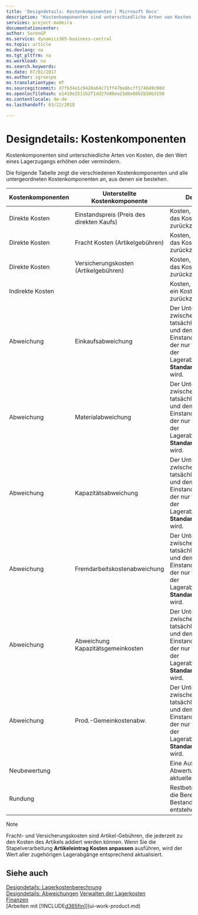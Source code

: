 ```yaml
---
title: 'Designdetails: Kostenkomponenten | Microsoft Docs'
description: "Kostenkomponenten sind unterschiedliche Arten von Kosten, die den Wert eines Lagerzugangs erhöhen oder vermindern."
services: project-madeira
documentationcenter: 
author: SorenGP
ms.service: dynamics365-business-central
ms.topic: article
ms.devlang: na
ms.tgt_pltfrm: na
ms.workload: na
ms.search.keywords: 
ms.date: 07/01/2017
ms.author: sgroespe
ms.translationtype: HT
ms.sourcegitcommit: d7fb34e1c9428a64c71ff47be8bcff174649c00d
ms.openlocfilehash: e1410e2511b2f1dd27e80ea23d6e08b2b5063158
ms.contentlocale: de-de
ms.lasthandoff: 03/22/2018

---
```

# <a name="design-details-cost-components"></a>Designdetails: Kostenkomponenten
Kostenkomponenten sind unterschiedliche Arten von Kosten, die den Wert eines Lagerzugangs erhöhen oder vermindern.  

 Die folgende Tabelle zeigt die verschiedenen Kostenkomponenten und alle untergeordneten Kostenkomponenten an, aus denen sie bestehen.  

|Kostenkomponenten|Unterstellte Kostenkomponente|Description|  
|--------------------|--------------------------------|---------------------------------------|  
|Direkte Kosten|Einstandspreis (Preis des direkten Kaufs)|Kosten, die direkt auf das Kostenobjekt zurückzuführen sind.|  
|Direkte Kosten|Fracht Kosten (Artikelgebühren)|Kosten, die direkt auf das Kostenobjekt zurückzuführen sind.|  
|Direkte Kosten|Versicherungskosten (Artikelgebühren)|Kosten, die direkt auf das Kostenobjekt zurückzuführen sind.|  
|Indirekte Kosten||Kosten, die nicht auf ein Kostenobjekt zurückzuführen sind.|  
|Abweichung|Einkaufsabweichung|Der Unterschied zwischen tatsächlichen Kosten und dem Einstandspreis (fest), der nur für Artikel mit der Lagerabgangsmethode **Standard** gebucht wird.|  
|Abweichung|Materialabweichung|Der Unterschied zwischen tatsächlichen Kosten und dem Einstandspreis (fest), der nur für Artikel mit der Lagerabgangsmethode **Standard** gebucht wird.|  
|Abweichung|Kapazitätsabweichung|Der Unterschied zwischen tatsächlichen Kosten und dem Einstandspreis (fest), der nur für Artikel mit der Lagerabgangsmethode **Standard** gebucht wird.|  
|Abweichung|Fremdarbeitskostenabweichung|Der Unterschied zwischen tatsächlichen Kosten und dem Einstandspreis (fest), der nur für Artikel mit der Lagerabgangsmethode **Standard** gebucht wird.|  
|Abweichung|Abweichung Kapazitätsgemeinkosten|Der Unterschied zwischen tatsächlichen Kosten und dem Einstandspreis (fest), der nur für Artikel mit der Lagerabgangsmethode **Standard** gebucht wird.|  
|Abweichung|Prod.-Gemeinkostenabw.|Der Unterschied zwischen tatsächlichen Kosten und dem Einstandspreis (fest), der nur für Artikel mit der Lagerabgangsmethode **Standard** gebucht wird.|  
|Neubewertung||Eine Auf- oder Abwertung des aktuellen Lagerwerts.|  
|Rundung||Restbeträge, die durch die Berechnung von Bestandsminderungen entstehen.|  

> [!NOTE]  
>  Fracht- und Versicherungskosten sind Artikel-Gebühren, die jederzeit zu den Kosten des Artikels addiert werden können. Wenn Sie die Stapelverarbeitung **Artikeleintrag Kosten anpassen** ausführen, wird der Wert aller zugehörigen Lagerabgänge entsprechend aktualisiert.  

## <a name="see-also"></a>Siehe auch  
 [Designdetails: Lagerkostenberechnung](design-details-inventory-costing.md)   
 [Designdetails: Abweichungen](design-details-variance.md) [Verwalten der Lagerkosten](finance-manage-inventory-costs.md)  
 [Finanzen](finance.md)  
 [Arbeiten mit [!INCLUDE[d365fin](includes/d365fin_md.md)]](ui-work-product.md)  


